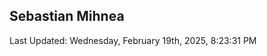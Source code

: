 <h2>Sebastian Mihnea</h2>

<!--RECENT_ACTIVITY:start-->
<!--RECENT_ACTIVITY:end-->
<!--RECENT_ACTIVITY:last_update-->
Last Updated: Wednesday, February 19th, 2025, 8:23:31 PM
<!--RECENT_ACTIVITY:last_update_end-->

<!---LOL-STATS-START-HERE--->
<!---LOL-STATS-END-HERE--->
